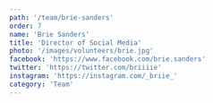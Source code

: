 ```yaml
---
path: '/team/brie-sanders'
order: 7
name: 'Brie Sanders'
title: 'Director of Social Media'
photo: '/images/volunteers/brie.jpg'
facebook: 'https://www.facebook.com/brie.sanders'
twitter: 'https://twitter.com/briiiie'
instagram: 'https://instagram.com/_briie_'
category: 'Team'
---
```

